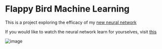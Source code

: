 # Flappy Bird Machine Learning
This is a project exploring the efficacy of my [new neural network](https://github.com/CarsonBurke/Better-Neural-Network)

If you would like to watch the neural network learn for yourselves, visit [this](https://carsonburke.github.io/Flappy-Bird-Machine-Learning/)

![image](https://user-images.githubusercontent.com/48334001/172065082-d66e0a66-8076-4c7c-a327-8db43895b669.png)

